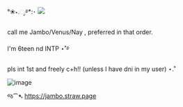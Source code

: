 °❀⋆.ೃ࿔*:･
![](https://komarev.com/ghpvc/?username=your-github-username&color=1e2022)

call me Jambo/Venus/Nay , preferred in that order.

I'm 6teen nd INTP ⋆˚࿔

pls int 1st and freely c+h!! (unless I have dni in my user) ⋆.˚


![image](https://github.com/user-attachments/assets/cff53790-63ed-412a-a8f0-293261fcbe7c)




જ⁀➴ https://jambo.straw.page
